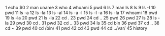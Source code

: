 1  echo $0
    2  man uname
    3  who
    4  whoami
    5  pwd
    6  ls
    7  man ls
    8  ls
    9  ls -l
   10  pwd
   11  ls -a
   12  ls -la
   13  ls -al
   14  ls -a -l
   15  ls -l -a
   16  ls -la
   17  whoami
   18  pwd
   19  ls -la
   20  pwd
   21  ls -la
   22  cd .
   23  pwd
   24  cd ..
   25  pwd
   26  pwd
   27  ls
   28  ls -la
   29  pwd
   30  cd .
   31  pwd
   32  cd ..
   33  pwd
   34  ls
   35  cd bin
   36  pwd
   37  cd ..
   38  cd ~
   39  pwd
   40  cd /bin/
   41  pwd
   42  cd
   43  pwd
   44  cd ../var/
   45  history

